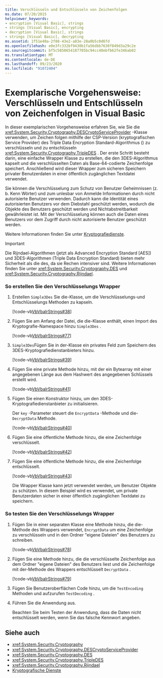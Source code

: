 ```yaml
---
title: Verschlüsseln und Entschlüsseln von Zeichenfolgen
ms.date: 07/20/2015
helpviewer_keywords:
- encryption [Visual Basic], strings
- strings [Visual Basic], encrypting
- decryption [Visual Basic], strings
- strings [Visual Basic], decrypting
ms.assetid: 1f51e40a-2f88-43e2-a83e-28a0b5c0d6fd
ms.openlocfilehash: e0e3fc332bf9430b1fa56dbb7630f849d3a29c2e
ms.sourcegitcommit: bf5c5850654187705bc94cc40ebfb62fe346ab02
ms.translationtype: MT
ms.contentlocale: de-DE
ms.lasthandoff: 09/23/2020
ms.locfileid: "91072404"
---
```

# <a name="walkthrough-encrypting-and-decrypting-strings-in-visual-basic"></a>Exemplarische Vorgehensweise: Verschlüsseln und Entschlüsseln von Zeichenfolgen in Visual Basic

In dieser exemplarischen Vorgehensweise erfahren Sie, wie Sie die <xref:System.Security.Cryptography.DESCryptoServiceProvider> -Klasse verwenden, um Zeichen folgen mithilfe der CSP-Version (kryptografischen Service Provider) des Triple Data Encryption Standard-Algorithmus () zu verschlüsseln und zu entschlüsseln <xref:System.Security.Cryptography.TripleDES> . Der erste Schritt besteht darin, eine einfache Wrapper Klasse zu erstellen, die den 3DES-Algorithmus kapselt und die verschlüsselten Daten als Base-64-codierte Zeichenfolge speichert. Anschließend wird dieser Wrapper zum sicheren Speichern privater Benutzerdaten in einer öffentlich zugänglichen Textdatei verwendet.  
  
 Sie können die Verschlüsselung zum Schutz von Benutzer Geheimnissen (z. b. Kenn Wörter) und zum unlesbar von Anmelde Informationen durch nicht autorisierte Benutzer verwenden. Dadurch kann die Identität eines autorisierten Benutzers vor dem Diebstahl geschützt werden, wodurch die Objekte des Benutzers geschützt werden und Nichtabstreitbarkeit gewährleistet ist. Mit der Verschlüsselung können auch die Daten eines Benutzers vor dem Zugriff durch nicht autorisierte Benutzer geschützt werden.  
  
 Weitere Informationen finden Sie unter [Kryptografiedienste](../../../../standard/security/cryptographic-services.md).  
  
> [!IMPORTANT]
> Die Rijndael-Algorithmen (jetzt als Advanced Encryption Standard [AES]) und 3DES-Algorithmen (Triple Data Encryption Standard) bieten mehr Sicherheit als die des, da sie Rechen intensiver sind. Weitere Informationen finden Sie unter <xref:System.Security.Cryptography.DES> und <xref:System.Security.Cryptography.Rijndael>.  
  
### <a name="to-create-the-encryption-wrapper"></a>So erstellen Sie den Verschlüsselungs Wrapper  
  
1. Erstellen `Simple3Des` Sie die-Klasse, um die Verschlüsselungs-und Entschlüsselungs Methoden zu kapseln.  
  
     [!code-vb[VbVbalrStrings#38](~/samples/snippets/visualbasic/VS_Snippets_VBCSharp/VbVbalrStrings/VB/Class3.vb#38)]  
  
2. Fügen Sie am Anfang der Datei, die die-Klasse enthält, einen Import des Kryptografie-Namespace hinzu `Simple3Des` .  
  
     [!code-vb[VbVbalrStrings#77](~/samples/snippets/visualbasic/VS_Snippets_VBCSharp/VbVbalrStrings/VB/Class3.vb#77)]  
  
3. `Simple3Des`Fügen Sie in der-Klasse ein privates Feld zum Speichern des 3DES-Kryptografiedienstanbieters hinzu.  
  
     [!code-vb[VbVbalrStrings#39](~/samples/snippets/visualbasic/VS_Snippets_VBCSharp/VbVbalrStrings/VB/Class3.vb#39)]  
  
4. Fügen Sie eine private Methode hinzu, mit der ein Bytearray mit einer angegebenen Länge aus dem Hashwert des angegebenen Schlüssels erstellt wird.  
  
     [!code-vb[VbVbalrStrings#41](~/samples/snippets/visualbasic/VS_Snippets_VBCSharp/VbVbalrStrings/VB/Class3.vb#41)]  
  
5. Fügen Sie einen Konstruktor hinzu, um den 3DES-Kryptografiedienstanbieter zu initialisieren.  
  
     Der `key` -Parameter steuert die `EncryptData` -Methode und die- `DecryptData` Methode.  
  
     [!code-vb[VbVbalrStrings#40](~/samples/snippets/visualbasic/VS_Snippets_VBCSharp/VbVbalrStrings/VB/Class3.vb#40)]  
  
6. Fügen Sie eine öffentliche Methode hinzu, die eine Zeichenfolge verschlüsselt.  
  
     [!code-vb[VbVbalrStrings#42](~/samples/snippets/visualbasic/VS_Snippets_VBCSharp/VbVbalrStrings/VB/Class3.vb#42)]  
  
7. Fügen Sie eine öffentliche Methode hinzu, die eine Zeichenfolge entschlüsselt.  
  
     [!code-vb[VbVbalrStrings#43](~/samples/snippets/visualbasic/VS_Snippets_VBCSharp/VbVbalrStrings/VB/Class3.vb#43)]  
  
     Die Wrapper Klasse kann jetzt verwendet werden, um Benutzer Objekte zu schützen. In diesem Beispiel wird es verwendet, um private Benutzerdaten sicher in einer öffentlich zugänglichen Textdatei zu speichern.  
  
### <a name="to-test-the-encryption-wrapper"></a>So testen Sie den Verschlüsselungs Wrapper  
  
1. Fügen Sie in einer separaten Klasse eine Methode hinzu, die die-Methode des Wrappers verwendet, `EncryptData` um eine Zeichenfolge zu verschlüsseln und in den Ordner "eigene Dateien" des Benutzers zu schreiben.  
  
     [!code-vb[VbVbalrStrings#78](~/samples/snippets/visualbasic/VS_Snippets_VBCSharp/VbVbalrStrings/VB/Class3.vb#78)]  
  
2. Fügen Sie eine Methode hinzu, die die verschlüsselte Zeichenfolge aus dem Ordner "eigene Dateien" des Benutzers liest und die Zeichenfolge mit der-Methode des Wrappers entschlüsselt `DecryptData` .  
  
     [!code-vb[VbVbalrStrings#79](~/samples/snippets/visualbasic/VS_Snippets_VBCSharp/VbVbalrStrings/VB/Class3.vb#79)]  
  
3. Fügen Sie Benutzeroberflächen Code hinzu, um die `TestEncoding` Methoden und aufzurufen `TestDecoding` .  
  
4. Führen Sie die Anwendung aus.  
  
     Beachten Sie beim Testen der Anwendung, dass die Daten nicht entschlüsselt werden, wenn Sie das falsche Kennwort angeben.  
  
## <a name="see-also"></a>Siehe auch

- <xref:System.Security.Cryptography>
- <xref:System.Security.Cryptography.DESCryptoServiceProvider>
- <xref:System.Security.Cryptography.DES>
- <xref:System.Security.Cryptography.TripleDES>
- <xref:System.Security.Cryptography.Rijndael>
- [Kryptografische Dienste](../../../../standard/security/cryptographic-services.md)
